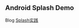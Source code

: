 ## Android Splash Demo
Blog [Splash实践](http://xesam.github.io/android/2016/09/30/Android-Splash%E5%AE%9E%E8%B7%B5.html)